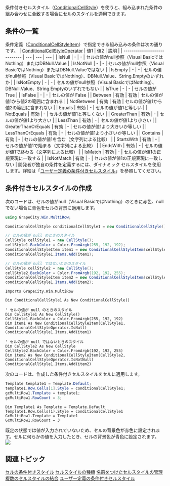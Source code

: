 条件付きセルスタイル（[ConditionalCellStyle](gcdocsite__documentlink?toc-item-id=a428f14c-b784-4ae0-9654-8667cbcc3a25)）を使うと、組み込まれた条件の組み合わせに合致する場合にセルのスタイルを適用できます。

## 条件の一覧

条件定義（[ConditionalCellStyleItem](gcdocsite__documentlink?toc-item-id=8f471e06-488c-4020-b1e9-ed646cfa79ca)）で指定できる組み込みの条件は次の通りです。
| [ConditionalCellStyleOperator](gcdocsite__documentlink?toc-item-id=64b699c2-07f2-4009-b20a-3f292f2aed53) | 値1 | 値2 | 説明 |
| ---------------------------- | --- | --- | --- |
| IsNull | - | - | セルの値がnull参照（Visual BasicではNothing）またはDBNull.Value |
| IsNotNull | - | - | セルの値がnull参照（Visual BasicではNothing）またはDBNull.Valueではない |
| IsEmpty | - | - | セルの値がnull参照（Visual BasicではNothing）、DBNull.Value、String.Emptyのいずれか |
| IsNotEmpty | - | - | セルの値がnull参照（Visual BasicではNothing）、DBNull.Value、String.Emptyのいずれでもない |
| IsTrue | - | - | セルの値が True |
| IsFalse | - | - | セルの値が False |
| Between | 有効 | 有効 | セルの値が値1から値2の範囲に含まれる |
| NotBetween | 有効 | 有効 | セルの値が値1から値2の範囲に含まれない |
| Equals | 有効 | - | セルの値が値1と等しい |
| NotEquals | 有効 | - | セルの値が値1と等しくない |
| GreaterThan | 有効 | - | セルの値が値1より大きい |
| LessThan | 有効 | - | セルの値が値1より小さい |
| GreaterThanOrEquals | 有効 | - | セルの値が値1より大きいか等しい |
| LessThanOrEquals | 有効 | - | セルの値が値1より小さいか等しい |
| Contains | 有効 | - | セルの値が値1を含む（文字列による比較） |
| StartsWith | 有効 | - | セルの値が値1で始まる（文字列による比較） |
| EndsWith | 有効 | - | セルの値が値1で終わる（文字列による比較） |
| IsMatch | 有効 | - | セルの値が値1の正規表現に一致する |
| IsNotMatch | 有効 | - | セルの値が値1の正規表現に一致しない |
開発者が独自の条件を定義するには、ダイナミック セルスタイルを使用します。詳細は「[ユーザー定義の条件付きセルスタイル](gcdocsite__documentlink?toc-item-id=27e7cfce-bf30-4f42-a775-265ca5c09707)」を参照してください。

## 条件付きセルスタイルの作成

次のコードは、セルの値がnull（Visual BasicではNothing）のときに赤色、nullでない場合に青色をセルの背景に適用します。
```csharp
using GrapeCity.Win.MultiRow;

ConditionalCellStyle conditionalCellStyle1 = new ConditionalCellStyle();

// セルの値が null のときのスタイル
CellStyle cellStyle1 = new CellStyle();
cellStyle1.BackColor = Color.FromArgb(255, 192, 192);
ConditionalCellStyleItem item1 = new ConditionalCellStyleItem(cellStyle1, ConditionalCellStyleOperator.IsNull);
conditionalCellStyle1.Items.Add(item1);

// セルの値が null ではないときのスタイル
CellStyle cellStyle2 = new CellStyle();
cellStyle2.BackColor = Color.FromArgb(192, 192, 255);
ConditionalCellStyleItem item2 = new ConditionalCellStyleItem(cellStyle2, ConditionalCellStyleOperator.IsNotNull);
conditionalCellStyle1.Items.Add(item2);
```

```vbnet
Imports GrapeCity.Win.MultiRow

Dim ConditionalCellStyle1 As New ConditionalCellStyle()

' セルの値が null のときのスタイル
Dim CellStyle1 As New CellStyle()
CellStyle1.BackColor = Color.FromArgb(255, 192, 192)
Dim item1 As New ConditionalCellStyleItem(CellStyle1, ConditionalCellStyleOperator.IsNull)
ConditionalCellStyle1.Items.Add(item1)

' セルの値が null ではないときのスタイル
Dim CellStyle2 As New CellStyle
CellStyle2.BackColor = Color.FromArgb(192, 192, 255)
Dim item2 As New ConditionalCellStyleItem(CellStyle2, ConditionalCellStyleOperator.IsNotNull)
ConditionalCellStyle1.Items.Add(item2)
```
次のコードは、作成した条件付きセルスタイルをセルに適用します。
```csharp
Template template1 = Template.Default;
template1.Row.Cells[1].Style = conditionalCellStyle1;
gcMultiRow1.Template = template1;
gcMultiRow1.RowCount = 3;
```

```vbnet
Dim Template1 As Template = Template.Default
Template1.Row.Cells(1).Style = conditionalCellStyle1
GcMultiRow1.Template = Template1
GcMultiRow1.RowCount = 3
```
既定の状態では値が入力されていないため、セルの背景色が赤色に設定されます。セルに何らかの値を入力したとき、セルの背景色が青色に設定されます。
![](/DOCUMENT_SITE_LINK_PREFIX_HERE/document-site-files/images/f148c511-6e98-4b55-9904-150a375d5825/images/userguide/conditionalcellstyle_conditionalcellstyle_01.png)

## 関連トピック

[セルの条件付きスタイル](gcdocsite__documentlink?toc-item-id=744d998f-bf25-4852-904f-8708d6786740)
[セルスタイルの種類](gcdocsite__documentlink?toc-item-id=4f32e52a-46b9-48a0-a4cf-357408a49eb5)
[名前をつけたセルスタイルの管理](gcdocsite__documentlink?toc-item-id=50adce7c-d89a-41bf-9e30-ced239e961ff)
[複数のセルスタイルの結合](gcdocsite__documentlink?toc-item-id=debc9bb0-7760-4c57-ad5c-f273cfca5002)
[ユーザー定義の条件付きセルスタイル](gcdocsite__documentlink?toc-item-id=27e7cfce-bf30-4f42-a775-265ca5c09707)